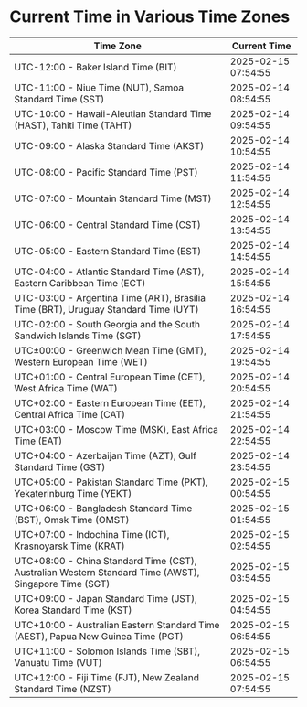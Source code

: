 # Current Time in Various Time Zones

| Time Zone | Current Time |
|-----------|--------------|
| UTC-12:00 - Baker Island Time (BIT) | 2025-02-15 07:54:55 |
| UTC-11:00 - Niue Time (NUT), Samoa Standard Time (SST) | 2025-02-14 08:54:55 |
| UTC-10:00 - Hawaii-Aleutian Standard Time (HAST), Tahiti Time (TAHT) | 2025-02-14 09:54:55 |
| UTC-09:00 - Alaska Standard Time (AKST) | 2025-02-14 10:54:55 |
| UTC-08:00 - Pacific Standard Time (PST) | 2025-02-14 11:54:55 |
| UTC-07:00 - Mountain Standard Time (MST) | 2025-02-14 12:54:55 |
| UTC-06:00 - Central Standard Time (CST) | 2025-02-14 13:54:55 |
| UTC-05:00 - Eastern Standard Time (EST) | 2025-02-14 14:54:55 |
| UTC-04:00 - Atlantic Standard Time (AST), Eastern Caribbean Time (ECT) | 2025-02-14 15:54:55 |
| UTC-03:00 - Argentina Time (ART), Brasília Time (BRT), Uruguay Standard Time (UYT) | 2025-02-14 16:54:55 |
| UTC-02:00 - South Georgia and the South Sandwich Islands Time (SGT) | 2025-02-14 17:54:55 |
| UTC±00:00 - Greenwich Mean Time (GMT), Western European Time (WET) | 2025-02-14 19:54:55 |
| UTC+01:00 - Central European Time (CET), West Africa Time (WAT) | 2025-02-14 20:54:55 |
| UTC+02:00 - Eastern European Time (EET), Central Africa Time (CAT) | 2025-02-14 21:54:55 |
| UTC+03:00 - Moscow Time (MSK), East Africa Time (EAT) | 2025-02-14 22:54:55 |
| UTC+04:00 - Azerbaijan Time (AZT), Gulf Standard Time (GST) | 2025-02-14 23:54:55 |
| UTC+05:00 - Pakistan Standard Time (PKT), Yekaterinburg Time (YEKT) | 2025-02-15 00:54:55 |
| UTC+06:00 - Bangladesh Standard Time (BST), Omsk Time (OMST) | 2025-02-15 01:54:55 |
| UTC+07:00 - Indochina Time (ICT), Krasnoyarsk Time (KRAT) | 2025-02-15 02:54:55 |
| UTC+08:00 - China Standard Time (CST), Australian Western Standard Time (AWST), Singapore Time (SGT) | 2025-02-15 03:54:55 |
| UTC+09:00 - Japan Standard Time (JST), Korea Standard Time (KST) | 2025-02-15 04:54:55 |
| UTC+10:00 - Australian Eastern Standard Time (AEST), Papua New Guinea Time (PGT) | 2025-02-15 06:54:55 |
| UTC+11:00 - Solomon Islands Time (SBT), Vanuatu Time (VUT) | 2025-02-15 06:54:55 |
| UTC+12:00 - Fiji Time (FJT), New Zealand Standard Time (NZST) | 2025-02-15 07:54:55 |
